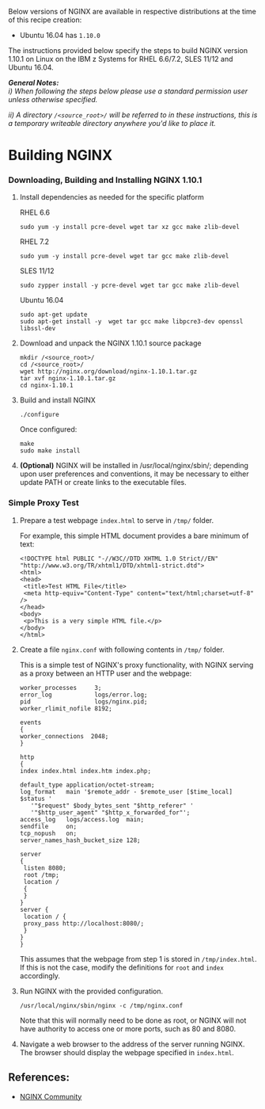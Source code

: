 <!---PACKAGE:NGINX--->
<!---DISTRO:RHEL 6.6:1.10--->
<!---DISTRO:RHEL 7.1:1.10--->
<!---DISTRO:SLES 11:1.10--->
<!---DISTRO:SLES 12:1.10--->
<!---DISTRO:Ubuntu 16.x:Distro, 1.10--->

Below versions of NGINX are available in respective distributions at the time of this recipe creation:

*    Ubuntu 16.04 has `1.10.0`

The instructions provided below specify the steps to build NGINX version 1.10.1 on Linux on the IBM z Systems for RHEL 6.6/7.2, SLES 11/12 and Ubuntu 16.04.


_**General Notes:**_ 	 
_i) When following the steps below please use a standard permission user unless otherwise specified._

_ii) A directory `/<source_root>/` will be referred to in these instructions, this is a temporary writeable directory anywhere you'd like to place it._

# Building NGINX
### Downloading, Building and Installing NGINX 1.10.1

1.  Install dependencies as needed for the specific platform

    RHEL 6.6

    ```source-shell
    sudo yum -y install pcre-devel wget tar xz gcc make zlib-devel
    ```
    RHEL 7.2

    ```source-shell
    sudo yum -y install pcre-devel wget tar gcc make zlib-devel
    ```

    SLES 11/12

    ```source-shell
    sudo zypper install -y pcre-devel wget tar gcc make zlib-devel
    ```
	
    Ubuntu 16.04

    ```source-shell
	sudo apt-get update
    sudo apt-get install -y  wget tar gcc make libpcre3-dev openssl libssl-dev
    ``` 
    

2.  Download and unpack the NGINX 1.10.1 source package

    ```source-shell
	mkdir /<source_root>/
    cd /<source_root>/
    wget http://nginx.org/download/nginx-1.10.1.tar.gz
    tar xvf nginx-1.10.1.tar.gz
    cd nginx-1.10.1
    ```

3.  Build and install NGINX

    ```source-shell
    ./configure
    ```
    
    Once configured:

    ```source-shell
    make
    sudo make install
    ```

4.  **(Optional)** NGINX will be installed in /usr/local/nginx/sbin/; depending upon user preferences and conventions, it may be necessary to either update PATH or create links to the executable files.

### Simple Proxy Test

1.  Prepare a test webpage `index.html` to serve in `/tmp/` folder.

    For example, this simple HTML document provides a bare minimum of text:

    ```text-html-basic
    <!DOCTYPE html PUBLIC "-//W3C//DTD XHTML 1.0 Strict//EN" "http://www.w3.org/TR/xhtml1/DTD/xhtml1-strict.dtd">
    <html>
    <head>
     <title>Test HTML File</title>
     <meta http-equiv="Content-Type" content="text/html;charset=utf-8" />
    </head>
    <body>
     <p>This is a very simple HTML file.</p>
    </body>
    </html>
    ```

2.  Create a file `nginx.conf` with following contents in `/tmp/` folder.

    This is a simple test of NGINX's proxy functionality, with NGINX serving as a proxy between an HTTP user and the webpage:

    ```source-shell
    worker_processes     3;
    error_log            logs/error.log;
    pid                  logs/nginx.pid;
    worker_rlimit_nofile 8192;

    events
    {
    worker_connections  2048;
    }

    http
    {
    index index.html index.htm index.php;

    default_type application/octet-stream;
    log_format   main '$remote_addr - $remote_user [$time_local]  $status '
       '"$request" $body_bytes_sent "$http_referer" '
       '"$http_user_agent" "$http_x_forwarded_for"';
    access_log   logs/access.log  main;
    sendfile     on;
    tcp_nopush   on;
    server_names_hash_bucket_size 128;

    server
    {
     listen 8080;
     root /tmp;
     location /
     {
     }
    }
    server {
     location / {
     proxy_pass http://localhost:8080/;
     }
    }
    }
    ```

    This assumes that the webpage from step 1 is stored in `/tmp/index.html`. If this is not the case, modify the definitions for `root` and `index` accordingly.

3.  Run NGINX with the provided configuration.

    ```source-shell
    /usr/local/nginx/sbin/nginx -c /tmp/nginx.conf
    ```

    Note that this will normally need to be done as root, or NGINX will not have authority to access one or more ports, such as 80 and 8080.

4.  Navigate a web browser to the address of the server running NGINX. The browser should display the webpage specified in `index.html`.

## [<span class="octicon octicon-link"></span>](#references)References:

*   [NGINX Community](http://wiki.nginx.org/Main)